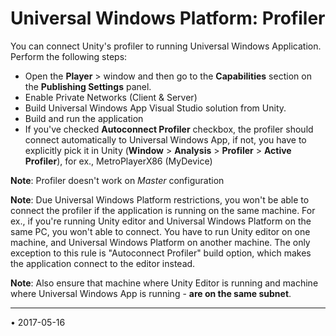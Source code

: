 Universal Windows Platform: Profiler
=======================


You can connect Unity's profiler to running Universal Windows Application. 
Perform the following steps:

* Open the __Player__ &gt; window and then go to the  __Capabilities__ section on the __Publishing Settings__ panel.
* Enable Private Networks (Client & Server)
* Build Universal Windows App Visual Studio solution from Unity.
* Build and run the application
* If you've checked __Autoconnect Profiler__ checkbox, the profiler should connect automatically to Universal Windows App, if not, you have to explicitly pick it in Unity (__Window__ &gt; __Analysis__ &gt; __Profiler__ &gt; __Active Profiler__), for ex., MetroPlayerX86 (MyDevice)

__Note__: Profiler doesn't work on _Master_ configuration

__Note__: Due Universal Windows Platform restrictions, you won't be able to connect the profiler if the application is running on the same machine. For ex., if you're running Unity editor and Universal Windows Platform on the same PC, you won't able to connect. You have to run Unity editor on one machine, and Universal Windows Platform on another machine. The only exception to this rule is "Autoconnect Profiler" build option, which makes the application connect to the editor instead.

__Note__: Also ensure that machine where Unity Editor is running and machine where Universal Windows App is running - __are on the same subnet__.

---
<span class="page-edit">• 2017-05-16  <!-- include IncludeTextAmendPageNoEdit --></span><br/>